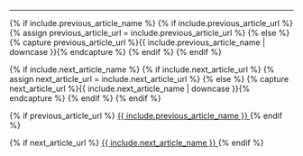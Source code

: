 ---
{% if include.previous_article_name %}
    {% if include.previous_article_url %}
        {% assign previous_article_url = include.previous_article_url %}
    {% else %}
        {% capture previous_article_url %}{{ include.previous_article_name | downcase }}{% endcapture %}
    {% endif %}
{% endif %}

{% if include.next_article_name %}
    {% if include.next_article_url %}
        {% assign next_article_url = include.next_article_url %}
    {% else %}
        {% capture next_article_url %}{{ include.next_article_name | downcase }}{% endcapture %}
    {% endif %}
{% endif %}

{% if previous_article_url %}
  <a href="{{ previous_article_url }}" class="is-pulled-left is-size-6">
    <span class="icon">
      <i class="fas fa-angle-left"></i>
    </span>
    {{ include.previous_article_name }}
  </a>
{% endif %}

{% if next_article_url %}
  <a href="{{ next_article_url }}" class="is-pulled-right is-size-6">
    {{ include.next_article_name }}
    <span class="icon">
      <i class="fas fa-angle-right"></i>
    </span>
  </a>
{% endif %}